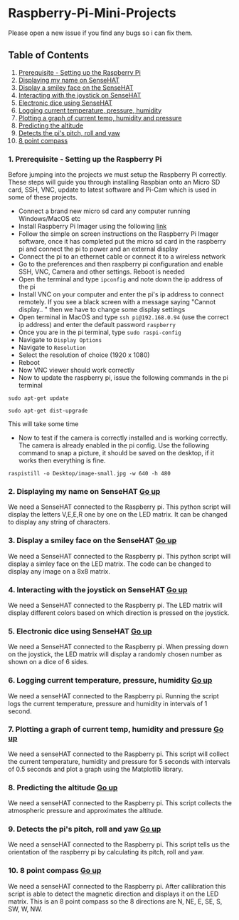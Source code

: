 # Raspberry-Pi-Mini-Projects
Please open a new issue if you find any bugs so i can fix them.
## Table of Contents
1. [Prerequisite - Setting up the Raspberry Pi](https://github.com/Purefekt/Raspberry-Pi-Mini-Projects/blob/main/README.md#1-prerequisite---setting-up-the-raspberry-pi)  
2. [Displaying my name on SenseHAT](https://github.com/Purefekt/Raspberry-Pi-Mini-Projects/blob/main/README.md#2-displaying-my-name-on-sensehat)
3. [Display a smiley face on the SenseHAT](https://github.com/Purefekt/Raspberry-Pi-Mini-Projects/blob/main/README.md#3-display-a-smiley-face-on-the-sensehat)
4. [Interacting with the joystick on SenseHAT](https://github.com/Purefekt/Raspberry-Pi-Mini-Projects/blob/main/README.md#4-interacting-with-the-joystick-on-sensehat)
5. [Electronic dice using SenseHAT](https://github.com/Purefekt/Raspberry-Pi-Mini-Projects/blob/main/README.md#5-electronic-dice-using-sensehat)
6. [Logging current temperature, pressure, humidity](https://github.com/Purefekt/Raspberry-Pi-Mini-Projects#6-logging-current-temperature-pressure-humidity)
7. [Plotting a graph of current temp, humidity and pressure](https://github.com/Purefekt/Raspberry-Pi-Mini-Projects#7-plotting-a-graph-of-current-temp-humidity-and-pressure)
8. [Predicting the altitude](https://github.com/Purefekt/Raspberry-Pi-Mini-Projects#8-predicting-the-altitude)
9. [Detects the pi's pitch, roll and yaw](https://github.com/Purefekt/Raspberry-Pi-Mini-Projects#9-detects-the-pis-pitch-roll-and-yaw)
10. [8 point compass](https://github.com/Purefekt/Raspberry-Pi-Mini-Projects#10-8-point-compass)


### 1. Prerequisite - Setting up the Raspberry Pi
Before jumping into the projects we must setup the Raspberry Pi correctly. These steps will guide you through installing Raspbian onto an Micro SD card, SSH, VNC, update to latest software and Pi-Cam which is used in some of these projects.
- Connect a brand new micro sd card any computer running Windows/MacOS etc  
- Install Raspberry Pi Imager using the following [link](https://www.raspberrypi.org/software/)
- Follow the simple on screen instructions on the Raspberry Pi Imager software, once it has completed put the micro sd card in the raspberry pi and connect the pi to power and an external display  
- Connect the pi to an ethernet cable or connect it to a wireless network  
- Go to the preferences and then raspberry pi configuration and enable SSH, VNC, Camera and other settings. Reboot is needed     
- Open the terminal and type ```ipconfig``` and note down the ip address of the pi  
- Install VNC on your computer and enter the pi's ip address to connect remotely. If you see a black screen with a message saying "Cannot display.. " then we have to change some display settings  
- Open terminal in MacOS and type ```ssh pi@192.168.0.94``` (use the correct ip address) and enter the default password ```raspberry```  
- Once you are in the pi terminal, type ```sudo raspi-config``` 
- Navigate to ```Display Options```
- Navigate to ```Resolution```
- Select the resolution of choice (1920 x 1080)
- Reboot
- Now VNC viewer should work correctly
- Now to update the raspberry pi, issue the following commands in the pi terminal
```
sudo apt-get update
```
```
sudo apt-get dist-upgrade
```
This will take some time
- Now to test if the camera is correctly installed and is working correctly. The camera is already enabled in the pi config. Use the following command to snap a picture, it should be saved on the desktop, if it works then everything is fine.
```
raspistill -o Desktop/image-small.jpg -w 640 -h 480
```

### 2. Displaying my name on SenseHAT [Go up](https://github.com/Purefekt/Raspberry-Pi-Mini-Projects#table-of-contents)
We need a SenseHAT connected to the Raspberry pi. This python script will display the letters V,E,E,R one by one on the LED matrix. It can be changed to display any string of characters.

### 3. Display a smiley face on the SenseHAT [Go up](https://github.com/Purefekt/Raspberry-Pi-Mini-Projects#table-of-contents)
We need a SenseHAT connected to the Raspberry pi. This python script will display a simley face on the LED matrix. The code can be changed to display any image on a 8x8 matrix.

### 4. Interacting with the joystick on SenseHAT [Go up](https://github.com/Purefekt/Raspberry-Pi-Mini-Projects#table-of-contents)
We need a SenseHAT connected to the Raspberry pi. The LED matrix will display different colors based on which direction is pressed on the joystick.

### 5. Electronic dice using SenseHAT [Go up](https://github.com/Purefekt/Raspberry-Pi-Mini-Projects#table-of-contents)
We need a SenseHAT connected to the Raspberry pi. When pressing down on the joystick, the LED matrix will display a randomly chosen number as shown on a dice of 6 sides.

### 6. Logging current temperature, pressure, humidity [Go up](https://github.com/Purefekt/Raspberry-Pi-Mini-Projects#table-of-contents)
We need a senseHAT connected to the Raspberry pi. Running the script logs the current temperature, pressure and humidity in intervals of 1 second.

### 7. Plotting a graph of current temp, humidity and pressure [Go up](https://github.com/Purefekt/Raspberry-Pi-Mini-Projects#table-of-contents)
We need a senseHAT connected to the Raspberry pi. This script will collect the current temperature, humidity and pressure for 5 seconds with intervals of 0.5 seconds and plot a graph using the Matplotlib library.

### 8. Predicting the altitude [Go up](https://github.com/Purefekt/Raspberry-Pi-Mini-Projects#table-of-contents)
We need a senseHAT connected to the Raspberry pi. This script collects the atmospheric pressure and approximates the altitude.

### 9. Detects the pi's pitch, roll and yaw [Go up](https://github.com/Purefekt/Raspberry-Pi-Mini-Projects#table-of-contents)
We need a senseHAT connected to the Raspberry pi. This script tells us the orientation of the raspberry pi by calculating its pitch, roll and yaw.

### 10. 8 point compass [Go up](https://github.com/Purefekt/Raspberry-Pi-Mini-Projects#table-of-contents)
We need a senseHAT connected to the Raspberry pi. After callibration this script is able to detect the magnetic direction and displays it on the LED matrix. This is an 8 point compass so the 8 directions are N, NE, E, SE, S, SW, W, NW.
